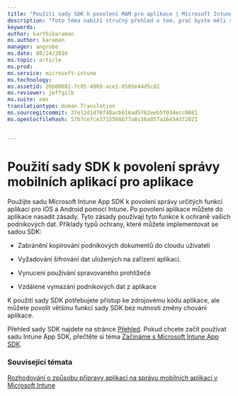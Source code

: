 ```yaml
---
title: "Použití sady SDK k povolení MAM pro aplikace | Microsoft Intune"
description: "Toto téma nabízí stručný přehled o tom, proč byste měli sadu Intune SDK používat."
keywords: 
author: karthikaraman
ms.author: karaman
manager: angrobe
ms.date: 08/24/2016
ms.topic: article
ms.prod: 
ms.service: microsoft-intune
ms.technology: 
ms.assetid: 26b00081-7c05-4969-ace1-0585e44d5cd2
ms.reviewer: jeffgilb
ms.suite: ems
translationtype: Human Translation
ms.sourcegitcommit: 37e12d1d78f40acb616ad5762eeb5f034ecc0081
ms.openlocfilehash: 57b7cefce3715568b77a8c16a857a16434d72821


---
```


# Použití sady SDK k povolení správy mobilních aplikací pro aplikace
Použijte sadu Microsoft Intune App SDK k povolení správy určitých funkcí aplikací pro iOS a Android pomocí Intune. Po povolení aplikace můžete do aplikace nasadit zásady. Tyto zásady používají tyto funkce k ochraně vašich podnikových dat. Příklady typů ochrany, které můžete implementovat se sadou SDK:

-   Zabránění kopírování podnikových dokumentů do cloudu uživateli

-   Vyžadování šifrování dat uložených na zařízení aplikací.

-   Vynucení používání spravovaného prohlížeče

-   Vzdálené vymazání podnikových dat z aplikace

K použití sady SDK potřebujete přístup ke zdrojovému kódu aplikace, ale můžete povolit většinu funkcí sady SDK bez nutnosti změny chování aplikace.

Přehled sady SDK najdete na stránce [Přehled](/intune/develop/intune-app-sdk). Pokud chcete začít používat sadu Intune App SDK, přečtěte si téma [Začínáme s Microsoft Intune App SDK](/intune/develop/intune-app-sdk-get-started).

### Související témata
[Rozhodování o způsobu přípravy aplikací na správu mobilních aplikací v Microsoft Intune](decide-how-to-prepare-apps-for-mobile-application-management-with-microsoft-intune.md)



<!--HONumber=Oct16_HO3-->


